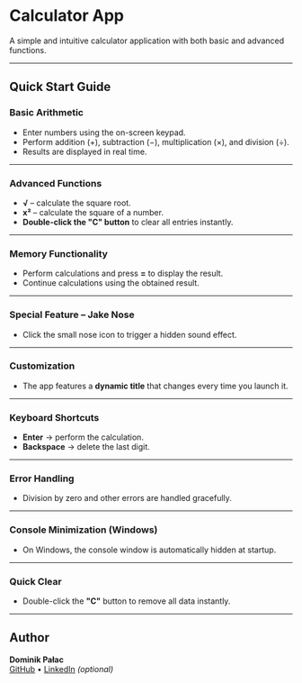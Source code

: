 # Calculator App  
A simple and intuitive calculator application with both basic and advanced functions.

---

## Quick Start Guide

### Basic Arithmetic
- Enter numbers using the on-screen keypad.
- Perform addition (+), subtraction (−), multiplication (×), and division (÷).
- Results are displayed in real time.

---

### Advanced Functions
- **√** – calculate the square root.
- **x²** – calculate the square of a number.
- **Double-click the "C" button** to clear all entries instantly.

---

### Memory Functionality
- Perform calculations and press **=** to display the result.
- Continue calculations using the obtained result.

---

### Special Feature – Jake Nose
- Click the small nose icon to trigger a hidden sound effect.

---

### Customization
- The app features a **dynamic title** that changes every time you launch it.

---

### Keyboard Shortcuts
- **Enter** → perform the calculation.
- **Backspace** → delete the last digit.

---

### Error Handling
- Division by zero and other errors are handled gracefully.

---

### Console Minimization (Windows)
- On Windows, the console window is automatically hidden at startup.

---

### Quick Clear
- Double-click the **"C"** button to remove all data instantly.

---

## Author
**Dominik Pałac**  
[GitHub](https://github.com/) • [LinkedIn](https://linkedin.com/) *(optional)*
